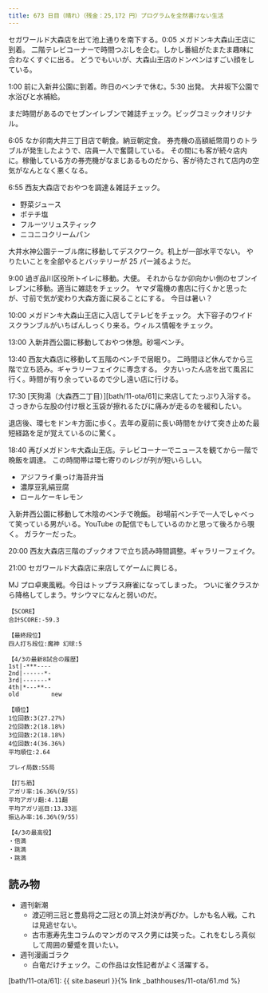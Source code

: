 ```yaml
---
title: 673 日目（晴れ）（残金：25,172 円）プログラムを全然書けない生活
---
```


セガワールド大森店を出て池上通りを南下する。0:05 メガドンキ大森山王店に到着。
二階テレビコーナーで時間つぶしを企む。しかし番組がたまたま趣味に合わなくすぐに出る。
どうでもいいが、大森山王店のドンペンはすごい顔をしている。

1:00 前に入新井公園に到着。昨日のベンチで休む。5:30 出発。
大井坂下公園で水浴びと水補給。

まだ時間があるのでセブンイレブンで雑誌チェック。ビッグコミックオリジナル。

6:05 なか卯南大井三丁目店で朝食。納豆朝定食。
券売機の高額紙幣周りのトラブルが発生したようで、店員一人で奮闘している。
その間にも客が続々店内に。稼働している方の券売機がなまじあるものだから、客が待たされて店内の空気がなんとなく悪くなる。

6:55 西友大森店でおやつを調達＆雑誌チェック。

* 野菜ジュース
* ポテチ塩
* フルーツリュスティック
* ニコニコクリームパン

大井水神公園テーブル席に移動してデスクワーク。机上が一部水平でない。
やりたいことを全部やるとバッテリーが 25 パー減るようだ。

9:00 過ぎ品川区役所トイレに移動。大便。
それからなか卯向かい側のセブンイレブンに移動。適当に雑誌をチェック。
ヤマダ電機の書店に行くかと思ったが、寸前で気が変わり大森方面に戻ることにする。
今日は暑い？

10:00 メガドンキ大森山王店に入店してテレビをチェック。
大下容子のワイドスクランブルがいちばんしっくり来る。ウィルス情報をチェック。

13:00 入新井西公園に移動しておやつ休憩。砂場ベンチ。

13:40 西友大森店に移動して五階のベンチで居眠り。
二時間ほど休んでから三階で立ち読み。ギャラリーフェイクに専念する。
夕方いったん店を出て風呂に行く。時間が有り余っているので少し遠い店に行ける。

17:30 [天狗湯（大森西二丁目）][bath/11-ota/61]に来店してたっぷり入浴する。
さっきから左股の付け根と玉袋が擦れるたびに痛みが走るのを緩和したい。

退店後、環七をドンキ方面に歩く。去年の夏前に長い時間をかけて突き止めた最短経路を足が覚えているのに驚く。

18:40 再びメガドンキ大森山王店。テレビコーナーでニュースを観てから一階で晩飯を調達。
この時間帯は環七寄りのレジが列が短いらしい。

* アジフライ乗っけ海苔弁当
* 濃厚豆乳絹豆腐
* ロールケーキレモン

入新井西公園に移動して木陰のベンチで晩飯。
砂場前ベンチで一人でしゃべって笑っている男がいる。YouTube の配信でもしているのかと思って後ろから覗く。
ガラケーだった。

20:00 西友大森店三階のブックオフで立ち読み時間調整。ギャラリーフェイク。

21:00 セガワールド大森店に来店してゲームに興じる。

MJ プロ卓東風戦。今日はトップラス麻雀になってしまった。
ついに雀クラスから降格してしまう。サシウマになんと弱いのだ。

```text
【SCORE】
合計SCORE:-59.3

【最終段位】
四人打ち段位:魔神 幻球:5

【4/3の最新8試合の履歴】
1st|-***----
2nd|------*-
3rd|-------*
4th|*---**--
old         new

【順位】
1位回数:3(27.27%)
2位回数:2(18.18%)
3位回数:2(18.18%)
4位回数:4(36.36%)
平均順位:2.64

プレイ局数:55局

【打ち筋】
アガリ率:16.36%(9/55)
平均アガリ翻:4.11翻
平均アガリ巡目:13.33巡
振込み率:16.36%(9/55)

【4/3の最高役】
・倍満
・跳満
・跳満
```

## 読み物

* 週刊新潮
  * 渡辺明三冠と豊島将之二冠との頂上対決が再びか。しかも名人戦。これは見逃せない。
  * 古市憲寿先生コラムのマンガのマスク男には笑った。これをむしろ真似して周囲の顰蹙を買いたい。
* 週刊漫画ゴラク
  * 白竜だけチェック。この作品は女性記者がよく活躍する。

[bath/11-ota/61]: {{ site.baseurl }}{% link _bathhouses/11-ota/61.md %}
